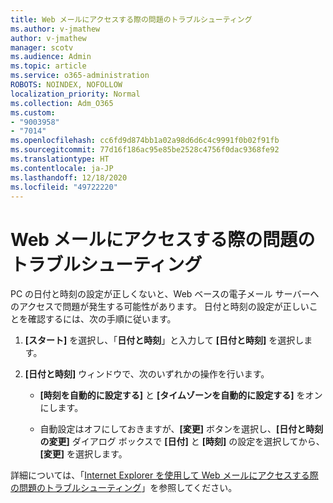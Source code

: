 ```yaml
---
title: Web メールにアクセスする際の問題のトラブルシューティング
ms.author: v-jmathew
author: v-jmathew
manager: scotv
ms.audience: Admin
ms.topic: article
ms.service: o365-administration
ROBOTS: NOINDEX, NOFOLLOW
localization_priority: Normal
ms.collection: Adm_O365
ms.custom:
- "9003958"
- "7014"
ms.openlocfilehash: cc6fd9d874bb1a02a98d6d6c4c9991f0b02f91fb
ms.sourcegitcommit: 77d16f186ac95e85be2528c4756f0dac9368fe92
ms.translationtype: HT
ms.contentlocale: ja-JP
ms.lasthandoff: 12/18/2020
ms.locfileid: "49722220"
---
```

# <a name="troubleshoot-problems-with-accessing-webmail"></a>Web メールにアクセスする際の問題のトラブルシューティング

PC の日付と時刻の設定が正しくないと、Web ベースの電子メール サーバーへのアクセスで問題が発生する可能性があります。 日付と時刻の設定が正しいことを確認するには、次の手順に従います。

1. **[スタート]** を選択し、「**日付と時刻**」と入力して **[日付と時刻]** を選択します。
2. **[日付と時刻]** ウィンドウで、次のいずれかの操作を行います。

    - **[時刻を自動的に設定する]** と **[タイムゾーンを自動的に設定する]** をオンにします。

    - 自動設定はオフにしておきますが、**[変更]** ボタンを選択し、**[日付と時刻の変更]** ダイアログ ボックスで **[日付]** と **[時刻]** の設定を選択してから、**[変更]** を選択します。

詳細については、「[Internet Explorer を使用して Web メールにアクセスする際の問題のトラブルシューティング](https://go.microsoft.com/fwlink/?linkid=2139414)」を参照してください。
